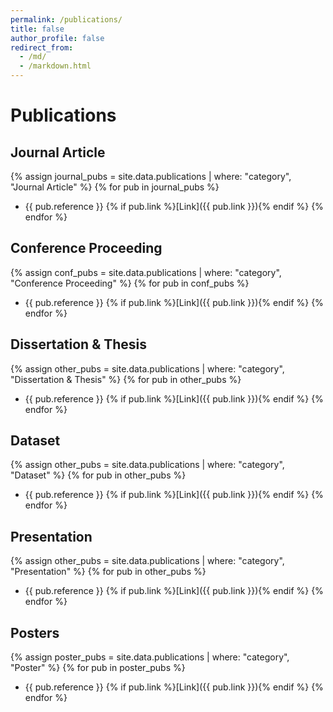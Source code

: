 ```yaml
---
permalink: /publications/
title: false
author_profile: false
redirect_from: 
  - /md/
  - /markdown.html
---
```


# Publications

<!-- You can add an introductory paragraph if desired -->
<!-- <p>Welcome to our Publications page! Here you'll find a collection of our lab's publications.</p> -->

## Journal Article
{% assign journal_pubs = site.data.publications | where: "category", "Journal Article" %}
{% for pub in journal_pubs %}
- {{ pub.reference }}
  {% if pub.link %}[Link]({{ pub.link }}){% endif %}
{% endfor %}

## Conference Proceeding
{% assign conf_pubs = site.data.publications | where: "category", "Conference Proceeding" %}
{% for pub in conf_pubs %}
- {{ pub.reference }} 
  {% if pub.link %}[Link]({{ pub.link }}){% endif %}
{% endfor %}

## Dissertation & Thesis
{% assign other_pubs = site.data.publications | where: "category", "Dissertation & Thesis" %}
{% for pub in other_pubs %}
- {{ pub.reference }}
  {% if pub.link %}[Link]({{ pub.link }}){% endif %}
{% endfor %}

## Dataset
{% assign other_pubs = site.data.publications | where: "category", "Dataset" %}
{% for pub in other_pubs %}
- {{ pub.reference }}
  {% if pub.link %}[Link]({{ pub.link }}){% endif %}
{% endfor %}

## Presentation
{% assign other_pubs = site.data.publications | where: "category", "Presentation" %}
{% for pub in other_pubs %}
- {{ pub.reference }}
  {% if pub.link %}[Link]({{ pub.link }}){% endif %}
{% endfor %}

## Posters
{% assign poster_pubs = site.data.publications | where: "category", "Poster" %}
{% for pub in poster_pubs %}
- {{ pub.reference }}
  {% if pub.link %}[Link]({{ pub.link }}){% endif %}
{% endfor %}
